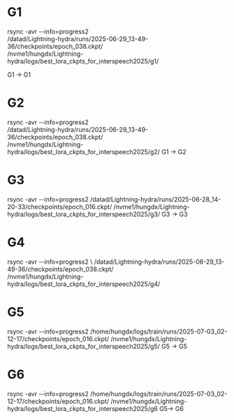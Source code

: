 # G1
rsync -avr --info=progress2 \
  /datad/Lightning-hydra/runs/2025-06-29_13-49-36/checkpoints/epoch_038.ckpt/ \
  /nvme1/hungdx/Lightning-hydra/logs/best_lora_ckpts_for_interspeech2025/g1/

G1 -> G1
# G2
 rsync -avr --info=progress2 \
  /datad/Lightning-hydra/runs/2025-06-29_13-49-36/checkpoints/epoch_038.ckpt/ \
  /nvme1/hungdx/Lightning-hydra/logs/best_lora_ckpts_for_interspeech2025/g2/
G1 -> G2
# G3
rsync -avr --info=progress2 /datad/Lightning-hydra/runs/2025-06-28_14-20-33/checkpoints/epoch_016.ckpt/ /nvme1/hungdx/Lightning-hydra/logs/best_lora_ckpts_for_interspeech2025/g3/
G3 -> G3
# G4
rsync -avr --info=progress2 \  /datad/Lightning-hydra/runs/2025-06-29_13-49-36/checkpoints/epoch_038.ckpt/ \
  /nvme1/hungdx/Lightning-hydra/logs/best_lora_ckpts_for_interspeech2025/g4/ 
# G5
 rsync -avr --info=progress2 /home/hungdx/logs/train/runs/2025-07-03_02-12-17/checkpoints/epoch_016.ckpt/ /nvme1/hungdx/Lightning-hydra/logs/best_lora_ckpts_for_interspeech2025/g5/
G5 -> G5
# G6
rsync -avr --info=progress2 /home/hungdx/logs/train/runs/2025-07-03_02-12-17/checkpoints/epoch_016.ckpt/ /nvme1/hungdx/Lightning-hydra/logs/best_lora_ckpts_for_interspeech2025/g6
G5-> G6